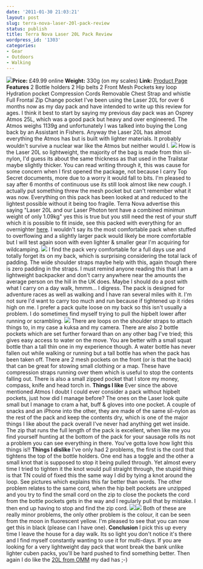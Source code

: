 ```yaml
---
date: '2011-01-30 21:03:21'
layout: post
slug: terra-nova-laser-20l-pack-review
status: publish
title: Terra Nova Laser 20L Pack Review
wordpress_id: '1303'
categories:
- Gear
- Outdoors
- Walking
---
```


![](http://www.stevenhorner.com/wp-content/uploads/2011/01/TN-Laser-20L-027.jpg)**Price:** £49.99 online **Weight:** 330g (on my scales) **Link:** [Product Page](http://www.terra-nova.co.uk/Product_Type/Lightweight_Packs/Laser_20_Pack_Black.html) **Features** 2 Bottle holders 2 Hip belts 2 Front Mesh Pockets key loop Hydration pocket Compression Cords Removable Chest Strap and whistle Full Frontal Zip Change pocket I've been using the Laser 20L for over 6 months now as my day pack and have intended to write up this review for ages. I think it best to start by saying my previous day pack was an Osprey Atmos 25L, which was a good pack but heavy and over engineered. The Atmos weighs 1139g and unfortunately I was talked into buying the Long back by an Assistant in Fishers. Anyway the Laser 20L has almost everything the Atmos has but is built with lighter materials. It probably wouldn't survive a nuclear war like the Atmos but neither would I. ![](http://www.stevenhorner.com/wp-content/uploads/2011/01/TN-Laser-20L-021.jpg) How is the Laser 20L so lightweight, the majority of the bag is made from thin sil-nylon, I'd guess its about the same thickness as that used in the Trailstar maybe slightly thicker. You can read writing through it, this was cause for some concern when I first opened the package, not because I carry Top Secret documents, more due to a worry it would fall to bits. I'm pleased to say after 6 months of continuous use its still look almost like new *cough*. I actually put something threw the mesh pocket but can't remember what it was now. Everything on this pack has been looked at and reduced to the lightest possible without it being too fragile. Terra Nova advertise this saying "Laser 20L and our Laser Photon tent have a combined minimun weight of only 1.09kg" yes this is true but you still need the rest of your stuff which it is possible to fit inside, see this packed with everything for an overnighter [here](http://www.stevenhorner.com/?p=731). I wouldn't say its the most comfortable pack when stuffed to overflowing and a slightly larger pack would likely be more comfortable but I will test again soon with even lighter & smaller gear I'm acquiring for wildcamping. ![](http://www.stevenhorner.com/wp-content/uploads/2011/01/TN-Laser-20L-026.jpg) I find the pack very comfortable for a full days use and totally forget its on my back, which is surprising considering the total lack of padding. The wide shoulder straps maybe help with this, again though there is zero padding in the straps. I must remind anyone reading this that I am a lightweight backpacker and don't carry anywhere near the amounts the average person on the hill in the UK does. Maybe I should do a post with what I carry on a day walk, hmmm... I digress. The pack is designed for adventure races as well as walking and I have ran several miles with it. I'm not sure I'd want to carry too much and run because if tightened up it rides high on me. I prefer a pack quite loose on my back so this isn't usually a problem. I do sometimes find myself trying to pull the hipbelt lower after running or scrambling. ![](http://www.stevenhorner.com/wp-content/uploads/2011/01/TN-Laser-20L-025-216x300.jpg) There are loops on the shoulder straps to attach things to, in my case a kuksa and my camera. There are also 2 bottle pockets which are set further forward than on any other bag I've tried; this gives easy access to water on the move. You are better with a small squat bottle than a tall thin one in my experience though. A water bottle has never fallen out while walking or running but a tall bottle has when the pack has been taken off. There are 2 mesh pockets on the front (or is that the back) that can be great for stowing small clothing or a map. These have compression straps running over them which is useful to stop the contents falling out. There is also a small zipped pocket that I store my money, compass, knife and head torch in. **Things I like** Ever since the above mentioned Atmos I doubt I could ever consider a pack without hipbelt pockets, just how did I manage before? The ones on the Laser look quite small but I manage to cram a hat, buff & gloves into one pocket. A couple of snacks and an iPhone into the other, they are made of the same sil-nylon as the rest of the pack and keep the contents dry, which is one of the major things I like about the pack overall I've never had anything get wet inside. The zip that runs the full length of the pack is excellent, when like me you find yourself hunting at the bottom of the pack for your sausage rolls its not a problem you can see everything in there. You've gotta love how light this things is!! **Things I dislike** I've only had 2 problems, the first is the cord that tightens the top of the bottle holders. One end has a toggle and the other a small knot that is supposed to stop it being pulled through. Yet almost every time I tried to tighten it the knot would pull straight through, the stupid thing is that TN could of fixed this the same way I did by tying a knot around the loop. See pictures which explains this far better than words. The other problem relates to the same cord, when the hip belt pockets are unzipped and you try to find the small cord on the zip to close the pockets the cord from the bottle pockets gets in the way and I regularly pull that by mistake. I then end up having to stop and find the zip cord. ![](http://www.stevenhorner.com/wp-content/uploads/2011/01/TN-Laser-20L-006-300x228.jpg)![](http://www.stevenhorner.com/wp-content/uploads/2011/01/TN-Laser-20L-009-300x252.jpg) Both of these are really minor problems, the only other problem is the colour, it can be seen from the moon in fluorescent yellow. I'm pleased to see that you can now get this in black (please can I have one). **Conclusion** I pick this up every time I leave the house for a day walk. Its so light you don't notice it's there and I find myself constantly wanting to use it for multi-days. If you are looking for a very lightweight day pack that wont break the bank unlike lighter cuben packs, you'll be hard pushed to find something better. Then again I do like the [20L from OMM](http://www.theomm.com/products/packs/adventureLight.html) my dad has ;-)
